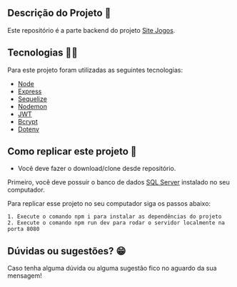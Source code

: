 ## Descrição do Projeto :ledger:

Este repositório é a parte backend do projeto [Site Jogos](https://github.com/rodhenr/SiteJogos).

## Tecnologias :man_technologist:

Para este projeto foram utilizadas as seguintes tecnologias:

- [Node](https://nodejs.org/en/)
- [Express](https://expressjs.com/pt-br/)
- [Sequelize](https://sequelize.org/)
- [Nodemon](https://www.npmjs.com/package/nodemon)
- [JWT](https://jwt.io/)
- [Bcrypt](https://www.npmjs.com/package/bcrypt)
- [Dotenv](https://www.npmjs.com/package/dotenv)

## Como replicar este projeto :dvd:

- Você deve fazer o download/clone desde repositório.

Primeiro, você deve possuir o banco de dados [SQL Server](https://www.microsoft.com/pt-br/sql-server/sql-server-downloads) instalado no seu computador.

Para replicar esse projeto no seu computador siga os passos abaixo:

```
1. Execute o comando npm i para instalar as dependências do projeto
2. Execute o comando npm run dev para rodar o servidor localmente na porta 8080
```

## Dúvidas ou sugestões? :grin:

Caso tenha alguma dúvida ou alguma sugestão fico no aguardo da sua mensagem!
